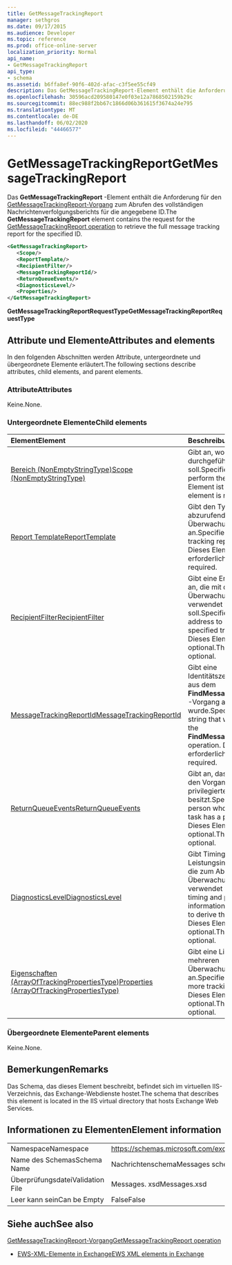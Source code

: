 ```yaml
---
title: GetMessageTrackingReport
manager: sethgros
ms.date: 09/17/2015
ms.audience: Developer
ms.topic: reference
ms.prod: office-online-server
localization_priority: Normal
api_name:
- GetMessageTrackingReport
api_type:
- schema
ms.assetid: b6ffa8ef-90f6-402d-afac-c3f5ee55cf49
description: Das GetMessageTrackingReport-Element enthält die Anforderung für den GetMessageTrackingReport-Vorgang zum Abrufen des vollständigen Nachrichtenverfolgungsberichts für die angegebene ID.
ms.openlocfilehash: 30596acd209580147e0f03e12a7868502159b29c
ms.sourcegitcommit: 88ec988f2bb67c1866d06b361615f3674a24e795
ms.translationtype: MT
ms.contentlocale: de-DE
ms.lasthandoff: 06/02/2020
ms.locfileid: "44466577"
---
```

# <a name="getmessagetrackingreport"></a><span data-ttu-id="32466-103">GetMessageTrackingReport</span><span class="sxs-lookup"><span data-stu-id="32466-103">GetMessageTrackingReport</span></span>

<span data-ttu-id="32466-104">Das **GetMessageTrackingReport** -Element enthält die Anforderung für den [GetMessageTrackingReport-Vorgang](getmessagetrackingreport-operation.md) zum Abrufen des vollständigen Nachrichtenverfolgungsberichts für die angegebene ID.</span><span class="sxs-lookup"><span data-stu-id="32466-104">The **GetMessageTrackingReport** element contains the request for the [GetMessageTrackingReport operation](getmessagetrackingreport-operation.md) to retrieve the full message tracking report for the specified ID.</span></span> 
  
```XML
<GetMessageTrackingReport>
   <Scope/>
   <ReportTemplate/>
   <RecipientFilter/>
   <MessageTrackingReportId/>
   <ReturnQueueEvents/>
   <DiagnosticsLevel/>
   <Properties/>
</GetMessageTrackingReport>
```

 <span data-ttu-id="32466-105">**GetMessageTrackingReportRequestType**</span><span class="sxs-lookup"><span data-stu-id="32466-105">**GetMessageTrackingReportRequestType**</span></span>
## <a name="attributes-and-elements"></a><span data-ttu-id="32466-106">Attribute und Elemente</span><span class="sxs-lookup"><span data-stu-id="32466-106">Attributes and elements</span></span>

<span data-ttu-id="32466-107">In den folgenden Abschnitten werden Attribute, untergeordnete und übergeordnete Elemente erläutert.</span><span class="sxs-lookup"><span data-stu-id="32466-107">The following sections describe attributes, child elements, and parent elements.</span></span>
  
### <a name="attributes"></a><span data-ttu-id="32466-108">Attribute</span><span class="sxs-lookup"><span data-stu-id="32466-108">Attributes</span></span>

<span data-ttu-id="32466-109">Keine.</span><span class="sxs-lookup"><span data-stu-id="32466-109">None.</span></span>
  
### <a name="child-elements"></a><span data-ttu-id="32466-110">Untergeordnete Elemente</span><span class="sxs-lookup"><span data-stu-id="32466-110">Child elements</span></span>

|<span data-ttu-id="32466-111">**Element**</span><span class="sxs-lookup"><span data-stu-id="32466-111">**Element**</span></span>|<span data-ttu-id="32466-112">**Beschreibung**</span><span class="sxs-lookup"><span data-stu-id="32466-112">**Description**</span></span>|
|:-----|:-----|
|[<span data-ttu-id="32466-113">Bereich (NonEmptyStringType)</span><span class="sxs-lookup"><span data-stu-id="32466-113">Scope (NonEmptyStringType)</span></span>](scope-nonemptystringtype.md) <br/> |<span data-ttu-id="32466-114">Gibt an, wo die Suche durchgeführt werden soll.</span><span class="sxs-lookup"><span data-stu-id="32466-114">Specifies where to perform the search.</span></span> <span data-ttu-id="32466-115">Dieses Element ist erforderlich.</span><span class="sxs-lookup"><span data-stu-id="32466-115">This element is required.</span></span>  <br/> |
|[<span data-ttu-id="32466-116">Report Template</span><span class="sxs-lookup"><span data-stu-id="32466-116">ReportTemplate</span></span>](reporttemplate.md) <br/> |<span data-ttu-id="32466-117">Gibt den Typ des abzurufenden Überwachungsberichts an.</span><span class="sxs-lookup"><span data-stu-id="32466-117">Specifies the type of tracking report to retrieve.</span></span> <span data-ttu-id="32466-118">Dieses Element ist erforderlich.</span><span class="sxs-lookup"><span data-stu-id="32466-118">This element is required.</span></span>  <br/> |
|[<span data-ttu-id="32466-119">RecipientFilter</span><span class="sxs-lookup"><span data-stu-id="32466-119">RecipientFilter</span></span>](recipientfilter.md) <br/> |<span data-ttu-id="32466-120">Gibt eine Empfängeradresse an, die mit dem angegebenen Überwachungsbericht verwendet werden soll.</span><span class="sxs-lookup"><span data-stu-id="32466-120">Specifies a recipient address to use with the specified tracking report.</span></span> <span data-ttu-id="32466-121">Dieses Element ist optional.</span><span class="sxs-lookup"><span data-stu-id="32466-121">This element is optional.</span></span>  <br/> |
|[<span data-ttu-id="32466-122">MessageTrackingReportId</span><span class="sxs-lookup"><span data-stu-id="32466-122">MessageTrackingReportId</span></span>](messagetrackingreportid.md) <br/> |<span data-ttu-id="32466-123">Gibt eine Identitätszeichenfolge an, die aus dem **FindMessageTrackingReport** -Vorgang abgerufen wurde.</span><span class="sxs-lookup"><span data-stu-id="32466-123">Specifies an identity string that was obtained from the **FindMessageTrackingReport** operation.</span></span> <span data-ttu-id="32466-124">Dieses Element ist erforderlich.</span><span class="sxs-lookup"><span data-stu-id="32466-124">This element is required.</span></span>  <br/> |
|[<span data-ttu-id="32466-125">ReturnQueueEvents</span><span class="sxs-lookup"><span data-stu-id="32466-125">ReturnQueueEvents</span></span>](returnqueueevents.md) <br/> |<span data-ttu-id="32466-126">Gibt an, dass die Person, die den Vorgang ausführt, eine privilegierte Rolle besitzt.</span><span class="sxs-lookup"><span data-stu-id="32466-126">Specifies that the person who is running the task has a privileged role.</span></span> <span data-ttu-id="32466-127">Dieses Element ist optional.</span><span class="sxs-lookup"><span data-stu-id="32466-127">This element is optional.</span></span>  <br/> |
|[<span data-ttu-id="32466-128">DiagnosticsLevel</span><span class="sxs-lookup"><span data-stu-id="32466-128">DiagnosticsLevel</span></span>](diagnosticslevel.md) <br/> |<span data-ttu-id="32466-129">Gibt Timing-und Leistungsinformationen an, die zum Ableiten des Überwachungsberichts verwendet werden.</span><span class="sxs-lookup"><span data-stu-id="32466-129">Specifies timing and performance information that will be used to derive the tracking report.</span></span> <span data-ttu-id="32466-130">Dieses Element ist optional.</span><span class="sxs-lookup"><span data-stu-id="32466-130">This element is optional.</span></span>  <br/> |
|[<span data-ttu-id="32466-131">Eigenschaften (ArrayOfTrackingPropertiesType)</span><span class="sxs-lookup"><span data-stu-id="32466-131">Properties (ArrayOfTrackingPropertiesType)</span></span>](properties-arrayoftrackingpropertiestype.md) <br/> |<span data-ttu-id="32466-132">Gibt eine Liste mit einer oder mehreren Überwachungseigenschaften an.</span><span class="sxs-lookup"><span data-stu-id="32466-132">Specifies a list of one or more tracking properties.</span></span> <span data-ttu-id="32466-133">Dieses Element ist optional.</span><span class="sxs-lookup"><span data-stu-id="32466-133">This element is optional.</span></span>  <br/> |
   
### <a name="parent-elements"></a><span data-ttu-id="32466-134">Übergeordnete Elemente</span><span class="sxs-lookup"><span data-stu-id="32466-134">Parent elements</span></span>

<span data-ttu-id="32466-135">Keine.</span><span class="sxs-lookup"><span data-stu-id="32466-135">None.</span></span>
  
## <a name="remarks"></a><span data-ttu-id="32466-136">Bemerkungen</span><span class="sxs-lookup"><span data-stu-id="32466-136">Remarks</span></span>

<span data-ttu-id="32466-137">Das Schema, das dieses Element beschreibt, befindet sich im virtuellen IIS-Verzeichnis, das Exchange-Webdienste hostet.</span><span class="sxs-lookup"><span data-stu-id="32466-137">The schema that describes this element is located in the IIS virtual directory that hosts Exchange Web Services.</span></span>
  
## <a name="element-information"></a><span data-ttu-id="32466-138">Informationen zu Elementen</span><span class="sxs-lookup"><span data-stu-id="32466-138">Element information</span></span>

|||
|:-----|:-----|
|<span data-ttu-id="32466-139">Namespace</span><span class="sxs-lookup"><span data-stu-id="32466-139">Namespace</span></span>  <br/> |https://schemas.microsoft.com/exchange/services/2006/messages  <br/> |
|<span data-ttu-id="32466-140">Name des Schemas</span><span class="sxs-lookup"><span data-stu-id="32466-140">Schema Name</span></span>  <br/> |<span data-ttu-id="32466-141">Nachrichtenschema</span><span class="sxs-lookup"><span data-stu-id="32466-141">Messages schema</span></span>  <br/> |
|<span data-ttu-id="32466-142">Überprüfungsdatei</span><span class="sxs-lookup"><span data-stu-id="32466-142">Validation File</span></span>  <br/> |<span data-ttu-id="32466-143">Messages. xsd</span><span class="sxs-lookup"><span data-stu-id="32466-143">Messages.xsd</span></span>  <br/> |
|<span data-ttu-id="32466-144">Leer kann sein</span><span class="sxs-lookup"><span data-stu-id="32466-144">Can be Empty</span></span>  <br/> |<span data-ttu-id="32466-145">False</span><span class="sxs-lookup"><span data-stu-id="32466-145">False</span></span>  <br/> |
   
## <a name="see-also"></a><span data-ttu-id="32466-146">Siehe auch</span><span class="sxs-lookup"><span data-stu-id="32466-146">See also</span></span>



[<span data-ttu-id="32466-147">GetMessageTrackingReport-Vorgang</span><span class="sxs-lookup"><span data-stu-id="32466-147">GetMessageTrackingReport operation</span></span>](getmessagetrackingreport-operation.md)


- [<span data-ttu-id="32466-148">EWS-XML-Elemente in Exchange</span><span class="sxs-lookup"><span data-stu-id="32466-148">EWS XML elements in Exchange</span></span>](ews-xml-elements-in-exchange.md)

